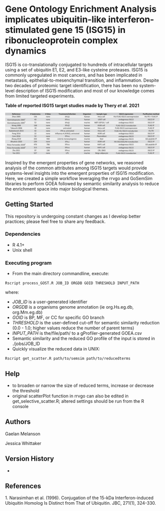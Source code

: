 
# Gene Ontology Enrichment Analysis implicates ubiquitin-like interferon-stimulated gene 15 (ISG15) in ribonucleoprotein complex dynamics

ISG15 is co-translationally conjugated to hundreds of intracellular targets using a set of ubiquitin E1, E2, and E3-like cysteine proteases. ISG15 is commonly upregulated in most cancers, and has been implicated in metastasis, epithelial-to-mesenchymal transition, and inflammation. Despite two decades of proteomic target identification, there has been no system-level description of ISG15 modification and most of our knowledge comes from limited targeted experiments.&nbsp;   

**Table of reported ISG15 target studies made by Thery *et al.* 2021**

![here](https://github.com/gaelanm/uniackelab-thesis/blob/main/assets/isg15_targets.jpg)

Inspired by the emergent properties of gene networks, we reasoned analysis of the common attributes among ISG15 targets would provide systems-level insights into the emergent properties of ISG15 modification. Here, we created a simple workflow leveraging the rrvgo and GoSemSim libraries to perform GOEA followed by semantic similarity analysis to reduce the enrichment space into major biological themes.

## Getting Started
This repository is undergoing constant changes as I develop better practices; please feel free to share any feedback.

### Dependencies

* R 4.1+
* Unix shell

### Executing program

* From the main directory commandline, execute:

```
Rscript process_GOST.R JOB_ID ORGDB GOID THRESHOLD INPUT_PATH
```

where:
* *JOB_ID* is a user-generated identifier
* *ORGDB* is a organisms genome annotation (ie org.Hs.eg.db, org.Mm.eg.db)
* *GOID* is BP, MF, or CC for specific GO branch
* *THRESHOLD* is the user-defined cut-off for semantic similarity reduction (0.0 - 1.0; higher values reduce the number of parent terms)
* *INPUT_PATH* is the/file/path/ to a gProfiler-generated GOEA.csv
* Semantic similarity and the reduced GO profile of the input is stored in ./jobs/JOB_ID
* Quickly visualize the reduced data in UNIX:

```
Rscript get_scatter.R path/to/semsim path/to/reducedterms
```

## Help
* to broaden or narrow the size of reduced terms, increase or decrease the threshold
* original scatterPlot function in rrvgo can also be edited in get_selective_scatter.R; altered settings should be run from the R console

## Authors

Gaelan Melanson

Jessica Whittaker

## Version History

* 

## References
<a id="1">1.</a> 
Narasimhan et al. (1996). 
Conjugation of the 15-kDa Interferon-induced Ubiquitin Homolog Is Distinct from That of Ubiquitin. 
JBC, 271(1), 324-330.
